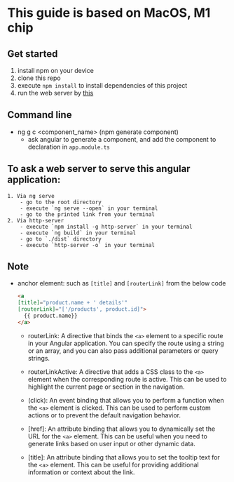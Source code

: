# This guide is based on MacOS, M1 chip

## Get started
1. install npm on your device
2. clone this repo
3. execute `npm install` to install dependencies of this project
4. run the web server by [this](#to-ask-a-web-server-to-serve-this-angular-application)


## Command line
- ng g c <component_name> (npm generate component)
    - ask angular to generate a component, and add the component to declaration in `app.module.ts`

## To ask a web server to serve this angular application:
    1. Via ng serve
        - go to the root directory
        - execute `ng serve --open` in your terminal
        - go to the printed link from your terminal
    2. Via http-server
        - execute `npm install -g http-server` in your terminal
        - execute `ng build` in your terminal
        - go to `./dist` directory
        - execute `http-server -o` in your terminal


## Note
- anchor element: such as `[title]` and `[routerLink]` from the below code
    ``` HTML
    <a 
    [title]="product.name + ' details'"
    [routerLink]="['/products', product.id]">
      {{ product.name}}
    </a>
    ```
    - routerLink: A directive that binds the `<a>` element to a specific route in your Angular application. You can specify the route using a string or an array, and you can also pass additional parameters or query strings.

    - routerLinkActive: A directive that adds a CSS class to the `<a>` element when the corresponding route is active. This can be used to highlight the current page or section in the navigation.

    - (click): An event binding that allows you to perform a function when the `<a>` element is clicked. This can be used to perform custom actions or to prevent the default navigation behavior.

    - [href]: An attribute binding that allows you to dynamically set the URL for the `<a>` element. This can be useful when you need to generate links based on user input or other dynamic data.
    
    - [title]: An attribute binding that allows you to set the tooltip text for the `<a>` element. This can be useful for providing additional information or context about the link.
